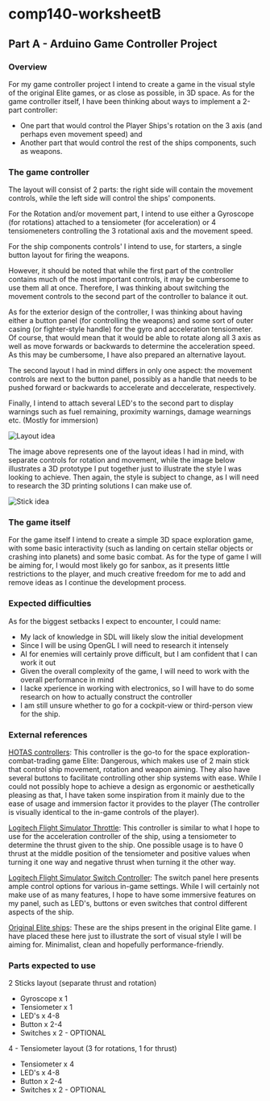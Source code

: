 # comp140-worksheetB

## Part A - Arduino Game Controller Project

### Overview

For my game controller project I intend to create a game in the visual style of the original Elite games, or as close as possible, in 3D space.
As for the game controller itself, I have been thinking about ways to implement a 2-part controller:
* One part that would control the Player Ships's rotation on the 3 axis (and perhaps even movement speed) and
* Another part that would control the rest of the ships components, such as weapons.

### The game controller

The layout will consist of 2 parts: the right side will contain the movement controls, while the left side will control the ships' components.

For the Rotation and/or movement part, I intend to use either a Gyroscope (for rotations) attached to a tensiometer (for acceleration) or 4 tensiomeneters controlling the 3 rotational axis and the movement speed.

For the ship components controls' I intend to use, for starters, a single button layout for firing the weapons.

However, it should be noted that while the first part of the controller contains much of the most important controls, it may be cumbersome to use them all at once. Therefore, I was thinking about switching the movement controls to the second part of the controller to balance it out.

As for the exterior design of the controller, I was thinking about having either a button panel (for controlling the weapons) and some sort of outer casing (or fighter-style handle) for the gyro and acceleration tensiometer. Of course, that would mean that it would be able to rotate along all 3 axis as well as move forwards or backwards to determine the acceleration speed. As this may be cumbersome, I have also prepared an alternative layout.

The second layout I had in mind differs in only one aspect: the movement controls are next to the button panel, possibly as a handle that needs to be pushed forward or backwards to accelerate and deccelerate, respectively.

Finally, I intend to attach several LED's to the second part to display warnings such as fuel remaining, proximity warnings, damage wearnings etc. (Mostly for immersion)

![Layout idea](https://github.com/Powll/comp140-worksheetB/blob/master/Images/Controller_Layout.png "Layout idea")

The image above represents one of the layout ideas I had in mind, with separate controls for rotation and movement, while the image below illustrates a 3D prototype I put together just to illustrate the style I was looking to achieve. Then again, the style is subject to change, as I will need to research the 3D printing solutions I can make use of.

![Stick idea](https://github.com/Powll/comp140-worksheetB/blob/master/Images/Controller.png "Stick idea")

### The game itself

For the game itself I intend to create a simple 3D space exploration game, with some basic interactivity (such as landing on certain stellar objects or crashing into planets) and some basic combat. As for the type of game I will be aiming for, I would most likely go for sanbox, as it presents little restrictions to the player, and much creative freedom for me to add and remove ideas as I continue the development process. 

### Expected difficulties

As for the biggest setbacks I expect to encounter, I could name:
* My lack of knowledge in SDL will likely slow the initial development
* Since I will be using OpenGL I will need to research it intensely
* AI for enemies will certainly prove difficult, but I am confident that I can work it out
* Given the overall complexity of the game, I will need to work with the overall performance in mind
* I lacke xperience in working with electronics, so I will have to do some research on how to actually construct the controller
* I am still unsure whether to go for a cockpit-view or third-person view for the ship. 

### External references

[HOTAS controllers](https://www.windowscentral.com/best-hotas-controllers-vr): This controller is the go-to for the space exploration-combat-trading game Elite: Dangerous, which makes use of 2 main stick that control ship movement, rotation and weapon aiming. They also have several buttons to facilitate controlling other ship systems with ease. While I could not possibly hope to achieve a design as ergonomic or aesthetically pleasing as that, I have taken some inspiration from it mainly due to the ease of usage and immersion factor it provides to the player (The controller is visually identical to the in-game controls of the player).

[Logitech Flight Simulator Throttle](https://www.logitechg.com/en-gb/products/flight/flight-simulator-throttle-quadrant.html): This controller is similar to what I hope to use for the acceleration controller of the ship, using a tensiometer to determine the thrust given to the ship. One possible usage is to have 0 thrust at the middle position of the tensiometer and positive values when turning it one way and negative thrust when turning it the other way.

[Logitech Flight Simulator Switch Controller](https://www.logitechg.com/en-gb/products/flight/flight-simulator-switch-panel.html): The switch panel here presents ample control options for various in-game settings. While I will certainly not make use of as many features, I hope to have some immersive features on my panel, such as LED's, buttons or even switches that control different aspects of the ship.

[Original Elite ships](https://www.c64-wiki.com/images/thumb/0/0b/EliteShipIdentificationChart.jpg/800px-EliteShipIdentificationChart.jpg): These are the ships present in the original Elite game. I have placed these here just to illustrate the sort of visual style I will be aiming for. Minimalist, clean and hopefully performance-friendly.

### Parts expected to use

2 Sticks layout (separate thrust and rotation)
* Gyroscope x 1
* Tensiometer x 1
* LED's x 4-8
* Button x 2-4
* Switches x 2 - OPTIONAL

4 - Tensiometer layout (3 for rotations, 1 for thrust)
* Tensiometer x 4
* LED's x 4-8
* Button x 2-4
* Switches x 2 - OPTIONAL
